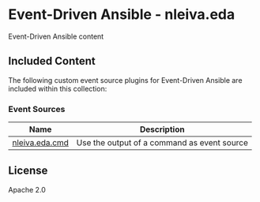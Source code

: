 # Event-Driven Ansible - nleiva.eda

Event-Driven Ansible content

## Included Content

The following custom event source plugins for Event-Driven Ansible are included within this collection:

### Event Sources 

| Name  | Description |
| ----- | ----------- |
| [nleiva.eda.cmd](https://github.com/nleiva/nleiva.eda/blob/main/docs/cmd.rst) | Use the output of a command as event source |


## License

Apache 2.0
